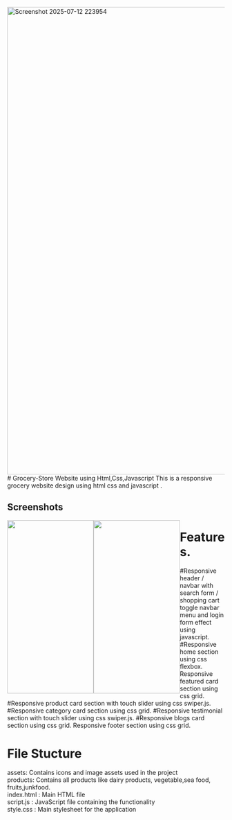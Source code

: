 <img width="1920" height="1080" alt="Screenshot 2025-07-12 223954" src="https://github.com/user-attachments/assets/48075062-9371-48f4-bf0a-55ea30589e03" /># Grocery-Store Website using Html,Css,Javascript
This is a responsive grocery website design using html css and javascript .
## Screenshots

<img src="!Uploading Screenshot 2025-07-12 223954.png…]()"
   style="float: left" 
   width="200px"
   height="400px"/><img
   style="float: left" 
   width="200px"
   height="400px"
   src="![Uploading Screenshot 2025-07-12 224031.png…]()"/>

# Features.
#Responsive header / navbar with search form / shopping cart toggle navbar menu and login form effect using javascript.
#Responsive home section using css flexbox. Responsive featured card section using css grid. 
#Responsive product card section with touch slider using css swiper.js.
#Responsive category card section using css grid. 
#Responsive testimonial section with touch slider using css swiper.js.
#Responsive blogs card section using css grid. Responsive footer section using css grid.


# File Stucture
assets: Contains icons and image assets used in the project<br>
products: Contains all products like dairy products, vegetable,sea food, fruits,junkfood. <br>
index.html : Main HTML file <br>
script.js : JavaScript file containing the functionality <br>
style.css : Main stylesheet for the application <br>
